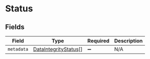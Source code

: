 # Status


## Fields

| Field                                                               | Type                                                                | Required                                                            | Description                                                         |
| ------------------------------------------------------------------- | ------------------------------------------------------------------- | ------------------------------------------------------------------- | ------------------------------------------------------------------- |
| `metadata`                                                          | [DataIntegrityStatus](../../models/shared/dataintegritystatus.md)[] | :heavy_minus_sign:                                                  | N/A                                                                 |